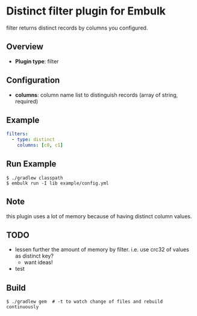 # Distinct filter plugin for Embulk

filter returns distinct records by columns you configured.

## Overview

* **Plugin type**: filter

## Configuration

- **columns**: column name list to distinguish records (array of string, required)

## Example

```yaml
filters:
  - type: distinct
    columns: [c0, c1]
```

## Run Example

```
$ ./gradlew classpath
$ embulk run -I lib example/config.yml
```

## Note

this plugin uses a lot of memory because of having distinct column values.

## TODO

- lessen further the amount of memory by filter. i.e. use crc32 of values as distinct key?
  - want ideas!
- test

## Build

```
$ ./gradlew gem  # -t to watch change of files and rebuild continuously
```
